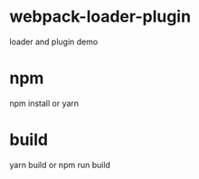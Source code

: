 # webpack-loader-plugin
loader and plugin demo

# npm 
npm install or yarn

# build
yarn build or npm run build
